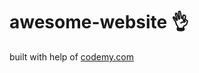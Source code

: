 # awesome-website :ok_hand:                                                                                                                                                                        
built with help of <a href="http://johnelder.com/">codemy.com</a>
